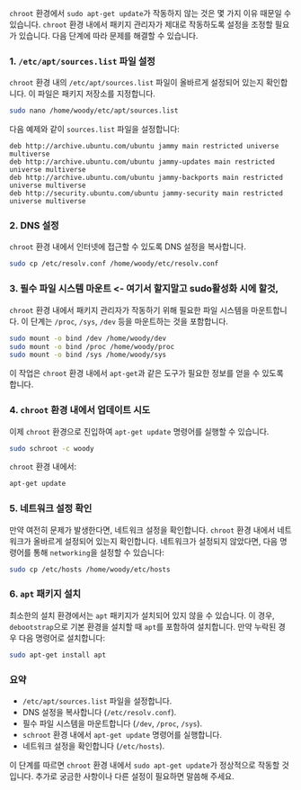 `chroot` 환경에서 `sudo apt-get update`가 작동하지 않는 것은 몇 가지 이유 때문일 수 있습니다. `chroot` 환경 내에서 패키지 관리자가 제대로 작동하도록 설정을 조정할 필요가 있습니다. 다음 단계에 따라 문제를 해결할 수 있습니다.

### 1. `/etc/apt/sources.list` 파일 설정
`chroot` 환경 내의 `/etc/apt/sources.list` 파일이 올바르게 설정되어 있는지 확인합니다. 이 파일은 패키지 저장소를 지정합니다.

```bash
sudo nano /home/woody/etc/apt/sources.list
```

다음 예제와 같이 `sources.list` 파일을 설정합니다:

```plaintext
deb http://archive.ubuntu.com/ubuntu jammy main restricted universe multiverse
deb http://archive.ubuntu.com/ubuntu jammy-updates main restricted universe multiverse
deb http://archive.ubuntu.com/ubuntu jammy-backports main restricted universe multiverse
deb http://security.ubuntu.com/ubuntu jammy-security main restricted universe multiverse
```

### 2. DNS 설정
`chroot` 환경 내에서 인터넷에 접근할 수 있도록 DNS 설정을 복사합니다.

```bash
sudo cp /etc/resolv.conf /home/woody/etc/resolv.conf
```

### 3. 필수 파일 시스템 마운트 <- 여기서 할지말고 sudo활성화 시에 할것,
`chroot` 환경 내에서 패키지 관리자가 작동하기 위해 필요한 파일 시스템을 마운트합니다. 이 단계는 `/proc`, `/sys`, `/dev` 등을 마운트하는 것을 포함합니다.

```bash
sudo mount -o bind /dev /home/woody/dev
sudo mount -o bind /proc /home/woody/proc
sudo mount -o bind /sys /home/woody/sys
```

이 작업은 `chroot` 환경 내에서 `apt-get`과 같은 도구가 필요한 정보를 얻을 수 있도록 합니다.

### 4. `chroot` 환경 내에서 업데이트 시도
이제 `chroot` 환경으로 진입하여 `apt-get update` 명령어를 실행할 수 있습니다.

```bash
sudo schroot -c woody
```

`chroot` 환경 내에서:

```bash
apt-get update
```

### 5. 네트워크 설정 확인
만약 여전히 문제가 발생한다면, 네트워크 설정을 확인합니다. `chroot` 환경 내에서 네트워크가 올바르게 설정되어 있는지 확인합니다. 네트워크가 설정되지 않았다면, 다음 명령어를 통해 `networking`을 설정할 수 있습니다:

```bash
sudo cp /etc/hosts /home/woody/etc/hosts
```

### 6. `apt` 패키지 설치
최소한의 설치 환경에서는 `apt` 패키지가 설치되어 있지 않을 수 있습니다. 이 경우, `debootstrap`으로 기본 환경을 설치할 때 `apt`를 포함하여 설치합니다. 만약 누락된 경우 다음 명령어로 설치합니다:

```bash
sudo apt-get install apt
```

### 요약
- `/etc/apt/sources.list` 파일을 설정합니다.
- DNS 설정을 복사합니다 (`/etc/resolv.conf`).
- 필수 파일 시스템을 마운트합니다 (`/dev`, `/proc`, `/sys`).
- `schroot` 환경 내에서 `apt-get update` 명령어를 실행합니다.
- 네트워크 설정을 확인합니다 (`/etc/hosts`).

이 단계를 따르면 `chroot` 환경 내에서 `sudo apt-get update`가 정상적으로 작동할 것입니다. 추가로 궁금한 사항이나 다른 설정이 필요하면 말씀해 주세요.
